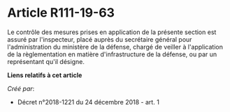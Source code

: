 # Article R111-19-63

Le contrôle des mesures prises en application de la présente section est assuré par l'inspecteur, placé auprès du secrétaire
général pour l'administration du ministère de la défense, chargé de veiller à l'application de la règlementation en matière
d'infrastructure de la défense, ou par un représentant qu'il désigne.

**Liens relatifs à cet article**

_Créé par_:

  - Décret n°2018-1221 du 24 décembre 2018 - art. 1
